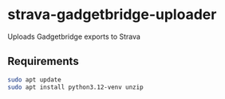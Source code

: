 # strava-gadgetbridge-uploader
Uploads Gadgetbridge exports to Strava

## Requirements

```bash
sudo apt update
sudo apt install python3.12-venv unzip
```
